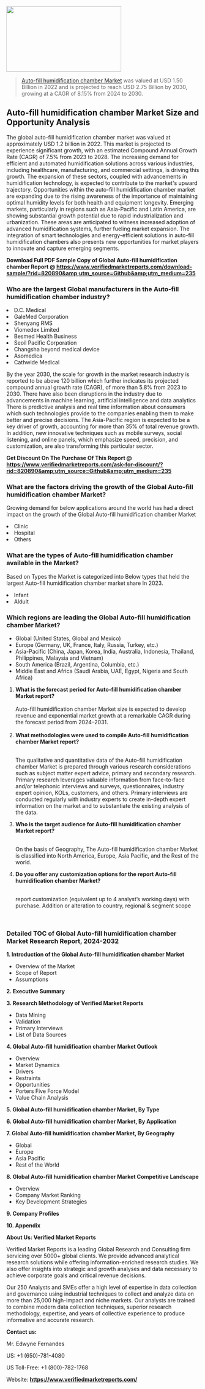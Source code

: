 <img src="https://ffe5etoiles.com/wp-content/uploads/2024/12/MST1-300x171.png" alt="" width="300" height="171" class="alignnone size-medium wp-image-20088" /><blockquote><p><p><a href="https://www.verifiedmarketreports.com/download-sample/?rid=820890&utm_source=Github&utm_medium=235" target="_blank">Auto-fill humidification chamber Market</a> was valued at USD 1.50 Billion in 2022 and is projected to reach USD 2.75 Billion by 2030, growing at a CAGR of 8.15% from 2024 to 2030.</p></blockquote><p><h2>Auto-fill humidification chamber Market Size and Opportunity Analysis</h2> The global auto-fill humidification chamber market was valued at approximately USD 1.2 billion in 2022. This market is projected to experience significant growth, with an estimated Compound Annual Growth Rate (CAGR) of 7.5% from 2023 to 2028. The increasing demand for efficient and automated humidification solutions across various industries, including healthcare, manufacturing, and commercial settings, is driving this growth. The expansion of these sectors, coupled with advancements in humidification technology, is expected to contribute to the market's upward trajectory. Opportunities within the auto-fill humidification chamber market are expanding due to the rising awareness of the importance of maintaining optimal humidity levels for both health and equipment longevity. Emerging markets, particularly in regions such as Asia-Pacific and Latin America, are showing substantial growth potential due to rapid industrialization and urbanization. These areas are anticipated to witness increased adoption of advanced humidification systems, further fueling market expansion. The integration of smart technologies and energy-efficient solutions in auto-fill humidification chambers also presents new opportunities for market players to innovate and capture emerging segments. </p><p class=""><strong>Download Full PDF Sample Copy of Global Auto-fill humidification chamber Report @ <a href="https://www.verifiedmarketreports.com/download-sample/?rid=820890&amp;utm_source=Github&amp;utm_medium=235" target="_blank">https://www.verifiedmarketreports.com/download-sample/?rid=820890&amp;utm_source=Github&amp;utm_medium=235</a></strong></p><h3 id="" class="">Who are the largest Global manufacturers in the Auto-fill humidification chamber industry?</h3><p><li>D.C. Medical</li><li> GaleMed Corporation</li><li> Shenyang RMS</li><li> Viomedex Limited</li><li> Besmed Health Business</li><li> Seoil Pacific Corporation</li><li> Changsha beyond medical device</li><li> Asomedica</li><li> Cathwide Medical</li></p><div class=""><div class="" dir="" data-message-author-role="" data-message-id="" data-message-model-slug=""><div class=""><div class=""><div class=""><div class="" dir="" data-message-author-role="" data-message-id="" data-message-model-slug=""><div class=""><div class=""><p>By the year 2030, the scale for growth in the market research industry is reported to be above 120 billion which further indicates its projected compound annual growth rate (CAGR), of more than 5.8% from 2023 to 2030. There have also been disruptions in the industry due to advancements in machine learning, artificial intelligence and data analytics There is predictive analysis and real time information about consumers which such technologies provide to the companies enabling them to make better and precise decisions. The Asia-Pacific region is expected to be a key driver of growth, accounting for more than 35% of total revenue growth. In addition, new innovative techniques such as mobile surveys, social listening, and online panels, which emphasize speed, precision, and customization, are also transforming this particular sector.</p><p><strong>Get Discount On The Purchase Of This Report @&nbsp; <a href="https://www.verifiedmarketreports.com/ask-for-discount/?rid=820890&amp;utm_source=Github&amp;utm_medium=235" target="_blank">https://www.verifiedmarketreports.com/ask-for-discount/?rid=820890&amp;utm_source=Github&amp;utm_medium=235</a></strong></p></div></div></div></div></div></div></div></div><h3 id="" class="">What are the factors driving the growth of the Global Auto-fill humidification chamber Market?</h3><p id="" class="">Growing demand for below applications around the world has had a direct impact on the growth of the Global Auto-fill humidification chamber Market</p><p id="" class=""><li>Clinic</li><li> Hospital</li><li> Others</li></p><h3 id="" class="">What are the types of Auto-fill humidification chamber available in the Market?</h3><p id="" class="">Based on Types the Market is categorized into Below types that held the largest Auto-fill humidification chamber market share In 2023.</p><p id="" class=""><li>Infant</li><li> Aldult</li></p><h3 id="" class="">Which regions are leading the Global Auto-fill humidification chamber Market?</h3><ul><li>Global (United States, Global and Mexico)</li><li>Europe (Germany, UK, France, Italy, Russia, Turkey, etc.)</li><li>Asia-Pacific (China, Japan, Korea, India, Australia, Indonesia, Thailand, Philippines, Malaysia and Vietnam)</li><li>South America (Brazil, Argentina, Columbia, etc.)</li><li>Middle East and Africa (Saudi Arabia, UAE, Egypt, Nigeria and South Africa)</li></ul><p><ol><li><strong>What is the forecast period for Auto-fill humidification chamber Market report?<br /></strong><br /><span data-sheets-root="1" data-sheets-value="{&quot;1&quot;:2,&quot;2&quot;:&quot;XXXX size is expected to develop revenue and exponential market growth at a remarkable CAGR during the forecast period from 2024&ndash;2030.&quot;}" data-sheets-userformat="{&quot;2&quot;:12674,&quot;4&quot;:{&quot;1&quot;:2,&quot;2&quot;:16776960},&quot;10&quot;:2,&quot;11&quot;:0,&quot;15&quot;:&quot;Arial&quot;,&quot;16&quot;:12}">Auto-fill humidification chamber Market size is expected to develop revenue and exponential market growth at a remarkable CAGR during the forecast period from 2024&ndash;2031.</span><br /><br /></li><li><strong>What methodologies were used to compile Auto-fill humidification chamber Market report?<br /><br /></strong><p>The qualitative and quantitative data of the&nbsp;Auto-fill humidification chamber Market is prepared through various research considerations such as subject matter expert advice, primary and secondary research. Primary research leverages valuable information from face-to-face and/or telephonic interviews and surveys, questionnaires, industry expert opinion, KOLs, customers, and others. Primary interviews are conducted regularly with industry experts to create in-depth expert information on the market and to substantiate the existing analysis of the data.&nbsp;</p></li><li><strong>Who is the target audience for Auto-fill humidification chamber Market report?<br /><br /></strong><p>On the basis of Geography, The&nbsp;Auto-fill humidification chamber Market is classified into North America, Europe, Asia Pacific, and the Rest of the world.</p></li><li><strong>Do you offer any customization options for the report Auto-fill humidification chamber Market?<br /><br /></strong><p>report customization (equivalent up to 4 analyst&rsquo;s working days) with purchase. Addition or alteration to country, regional &amp; segment scope</p><p>&nbsp;</p></li></ol></p><h3 id="" class="">Detailed TOC of Global Auto-fill humidification chamber Market Research Report, 2024-2032</h3><p id="" class=""><strong>1. Introduction of the Global Auto-fill humidification chamber Market</strong></p><ul><li>Overview of the Market</li><li>Scope of Report</li><li>Assumptions</li></ul><p id="" class=""><strong>2. Executive Summary</strong></p><p id="" class=""><strong>3. Research Methodology of&nbsp;Verified Market Reports</strong></p><ul><li>Data Mining</li><li>Validation</li><li>Primary Interviews</li><li>List of Data Sources</li></ul><p id="" class=""><strong>4. Global Auto-fill humidification chamber Market Outlook</strong></p><ul><li>Overview</li><li>Market Dynamics</li><li>Drivers</li><li>Restraints</li><li>Opportunities</li><li>Porters Five Force Model</li><li>Value Chain Analysis</li></ul><p id="" class=""><strong>5. Global Auto-fill humidification chamber Market, By&nbsp;Type</strong></p><p id="" class=""><strong>6. Global Auto-fill humidification chamber Market, By Application</strong></p><p id="" class=""><strong>7. Global Auto-fill humidification chamber Market, By Geography</strong></p><ul><li>Global</li><li>Europe</li><li>Asia Pacific</li><li>Rest of the World</li></ul><p id="" class=""><strong>8. Global Auto-fill humidification chamber Market Competitive Landscape</strong></p><ul><li>Overview</li><li>Company Market Ranking</li><li>Key Development Strategies</li></ul><p id="" class=""><strong>9. Company Profiles</strong></p><p id="" class=""><strong>10. Appendix</strong></p><p id="" class=""><strong>About Us: Verified Market Reports</strong></p><p id="" class="">Verified Market Reports is a leading Global Research and Consulting firm servicing over 5000+ global clients. We provide advanced analytical research solutions while offering information-enriched research studies. We also offer insights into strategic and growth analyses and data necessary to achieve corporate goals and critical revenue decisions.</p><p id="" class="">Our 250 Analysts and SMEs offer a high level of expertise in data collection and governance using industrial techniques to collect and analyze data on more than 25,000 high-impact and niche markets. Our analysts are trained to combine modern data collection techniques, superior research methodology, expertise, and years of collective experience to produce informative and accurate research.</p><p id="" class=""><strong>Contact us:</strong></p><p id="" class="">Mr. Edwyne Fernandes</p><p id="" class="">US: +1 (650)-781-4080</p><p id="" class="">US Toll-Free: +1 (800)-782-1768</p><p id="" class="">Website: <a target="" data-test-app-aware-link=""><strong>https://www.verifiedmarketreports.com/</strong></a></p>
